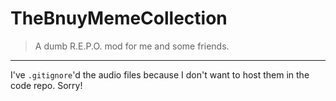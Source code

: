 ﻿# TheBnuyMemeCollection

> A dumb R.E.P.O. mod for me and some friends.

---

I've `.gitignore`'d the audio files because I don't want to host them in the code repo. Sorry!

